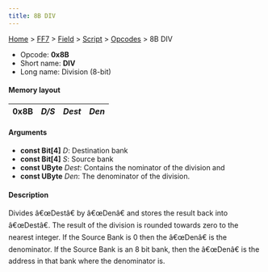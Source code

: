 ```yaml
---
title: 8B DIV
---
```


[Home](/ff7-flat-wiki/Main%20Page.md) > [FF7](/ff7-flat-wiki/FF7.md) > [Field](/ff7-flat-wiki/FF7/Field.md) > [Script](/ff7-flat-wiki/FF7/Field/Script.md) > [Opcodes](/ff7-flat-wiki/FF7/Field/Script/Opcodes.md) > 8B DIV

-   Opcode: **0x8B**
-   Short name: **DIV**
-   Long name: Division (8-bit)

#### Memory layout

| 0x8B | *D/S* | *Dest* | *Den* |
|------|-------|--------|-------|

#### Arguments

-   **const Bit\[4\]** *D*: Destination bank
-   **const Bit\[4\]** *S*: Source bank
-   **const UByte** *Dest*: Contains the nominator of the division and
-   **const UByte** *Den*: The denominator of the division.

#### Description

Divides â€œDestâ€ by â€œDenâ€ and stores the result back into
â€œDestâ€. The result of the division is rounded towards zero to the
nearest integer. If the Source Bank is 0 then the â€œDenâ€ is the
denominator. If the Source Bank is an 8 bit bank, then the â€œDenâ€ is
the address in that bank where the denominator is.

